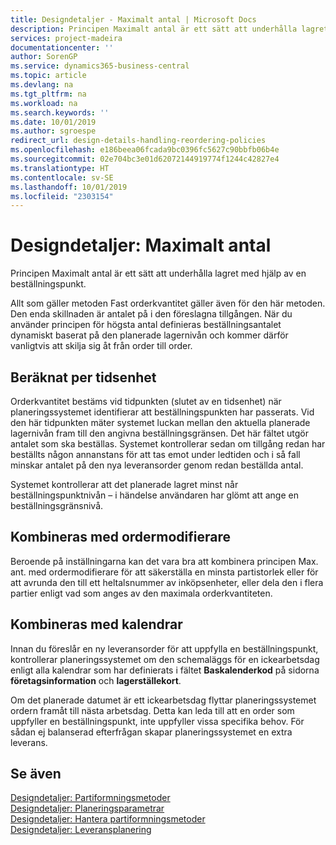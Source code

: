 ```yaml
---
title: Designdetaljer - Maximalt antal | Microsoft Docs
description: Principen Maximalt antal är ett sätt att underhålla lagret med hjälp av en beställningspunkt.
services: project-madeira
documentationcenter: ''
author: SorenGP
ms.service: dynamics365-business-central
ms.topic: article
ms.devlang: na
ms.tgt_pltfrm: na
ms.workload: na
ms.search.keywords: ''
ms.date: 10/01/2019
ms.author: sgroespe
redirect_url: design-details-handling-reordering-policies
ms.openlocfilehash: e186beea06fcada9bc0396fc5627c90bbfb06b4e
ms.sourcegitcommit: 02e704bc3e01d62072144919774f1244c42827e4
ms.translationtype: HT
ms.contentlocale: sv-SE
ms.lasthandoff: 10/01/2019
ms.locfileid: "2303154"
---
```

# <a name="design-details-maximum-qty"></a>Designdetaljer: Maximalt antal
Principen Maximalt antal är ett sätt att underhålla lagret med hjälp av en beställningspunkt.  

 Allt som gäller metoden Fast orderkvantitet gäller även för den här metoden. Den enda skillnaden är antalet på i den föreslagna tillgången. När du använder principen för högsta antal definieras beställningsantalet dynamiskt baserat på den planerade lagernivån och kommer därför vanligtvis att skilja sig åt från order till order.  

## <a name="calculated-per-time-bucket"></a>Beräknat per tidsenhet  
 Orderkvantitet bestäms vid tidpunkten (slutet av en tidsenhet) när planeringssystemet identifierar att beställningspunkten har passerats. Vid den här tidpunkten mäter systemet luckan mellan den aktuella planerade lagernivån fram till den angivna beställningsgränsen. Det här fältet utgör antalet som ska beställas. Systemet kontrollerar sedan om tillgång redan har beställts någon annanstans för att tas emot under ledtiden och i så fall minskar antalet på den nya leveransorder genom redan beställda antal.  

 Systemet kontrollerar att det planerade lagret minst når beställningspunktnivån – i händelse användaren har glömt att ange en beställningsgränsnivå.  

## <a name="combines-with-order-modifiers"></a>Kombineras med ordermodifierare  
 Beroende på inställningarna kan det vara bra att kombinera principen Max. ant. med ordermodifierare för att säkerställa en minsta partistorlek eller för att avrunda den till ett heltalsnummer av inköpsenheter, eller dela den i flera partier enligt vad som anges av den maximala orderkvantiteten.  

## <a name="combines-with-calendars"></a>Kombineras med kalendrar  
 Innan du föreslår en ny leveransorder för att uppfylla en beställningspunkt, kontrollerar planeringssystemet om den schemaläggs för en ickearbetsdag enligt alla kalendrar som har definierats i fältet **Baskalenderkod** på sidorna **företagsinformation** och **lagerställekort**.  

 Om det planerade datumet är ett ickearbetsdag flyttar planeringssystemet ordern framåt till nästa arbetsdag. Detta kan leda till att en order som uppfyller en beställningspunkt, inte uppfyller vissa specifika behov. För sådan ej balanserad efterfrågan skapar planeringssystemet en extra leverans.  

## <a name="see-also"></a>Se även  
 [Designdetaljer: Partiformningsmetoder](design-details-reordering-policies.md)   
 [Designdetaljer: Planeringsparametrar](design-details-planning-parameters.md)   
 [Designdetaljer: Hantera partiformningsmetoder](design-details-handling-reordering-policies.md)   
 [Designdetaljer: Leveransplanering](design-details-supply-planning.md)
